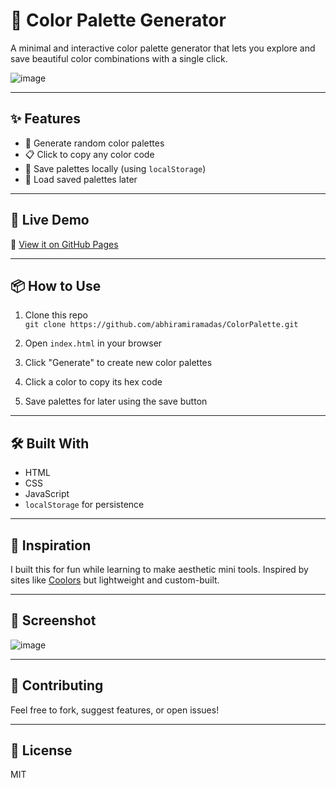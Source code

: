 
# 🎨 Color Palette Generator

A minimal and interactive color palette generator that lets you explore and save beautiful color combinations with a single click.

![image](https://github.com/user-attachments/assets/d3e73181-4469-4842-b3e7-831b8cafe636)
<!-- optional: add your own screenshot -->

---

## ✨ Features

- 🔄 Generate random color palettes
- 📋 Click to copy any color code
- 💾 Save palettes locally (using `localStorage`)
- 🔁 Load saved palettes later

---

## 🚀 Live Demo

🔗 [View it on GitHub Pages](https://abhiramiramadas.github.io/ColorPalette/) <!-- update if you deploy it -->

---

## 📦 How to Use

1. Clone this repo  
   `git clone https://github.com/abhiramiramadas/ColorPalette.git`

2. Open `index.html` in your browser

3. Click "Generate" to create new color palettes

4. Click a color to copy its hex code

5. Save palettes for later using the save button

---

## 🛠 Built With

- HTML
- CSS
- JavaScript
- `localStorage` for persistence

---

## 🧠 Inspiration

I built this for fun while learning to make aesthetic mini tools. Inspired by sites like [Coolors](https://coolors.co/) but lightweight and custom-built.

---

## 📸 Screenshot

![image](https://github.com/user-attachments/assets/55c29c9a-268a-4c43-b19c-9e76e0f8c216)


---

## 🤝 Contributing

Feel free to fork, suggest features, or open issues!

---

## 📄 License

MIT

